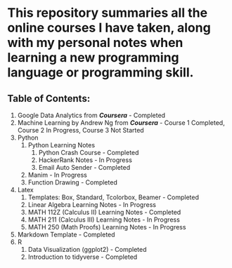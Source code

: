 # This repository summaries all the online courses I have taken, along with my personal notes when learning a new programming language or programming skill. 

## Table of Contents: 
1. Google Data Analytics from ***Coursera*** - Completed
2. Machine Learning by Andrew Ng from ***Coursera*** - Course 1 Completed, Course 2 In Progress, Course 3 Not Started
3. Python
   1. Python Learning Notes
      1. Python Crash Course - Completed
      2. HackerRank Notes - In Progress
      3. Email Auto Sender - Completed
   2. Manim - In Progress
   3. Function Drawing - Completed
4. Latex
   1. Templates: Box, Standard, Tcolorbox, Beamer - Completed
   2. Linear Algebra Learning Notes - In Progress
   3. MATH 112Z (Calculus II) Learning Notes - Completed
   4. MATH 211 (Calculus III) Learning Notes - In Progress
   5. MATH 250 (Math Proofs) Learning Notes - In Progress
5. Markdown Template - Completed
6. R
   1. Data Visualization (ggplot2) - Completed
   2. Introduction to tidyverse - Completed

